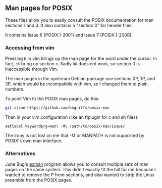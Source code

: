 ## Man pages for POSIX

These files allow you to easily consult the POSIX documentation for man
sections 1 and 3. It also contains a "section 0" for header files.

It contains Issue 6 (POSIX.1-2001) and Issue 7 (POSIX.1-2008).

### Accessing from vim

Pressing `K` in vim brings up the man page for the word under the cursor.  In
fact, `nK` bring up section `n`. Sadly `0K` does not work, so section 0 is
inaccessible through Vim.

The man pages in the upstream Debian package use sections 0P, 1P, and 3P,
which would be incompatible with vim, so I changed them to plain numbers.

To point Vim to the POSIX man pages, do this:

```bash
git clone https://github.com/begriffs/posix-man
```

Then in your vim configuration (like an ftplugin for c and sh files):

```viml
setlocal keywordprg=man\ -M\ /path/to/posix-man/issue7
```

The irony is not lost on me that -M or MANPATH is not supported by POSIX's own
man interface.

### Alternatives

June Bug's [exman](https://git.causal.agency/exman/about/exman.1) program
allows you to consult multiple sets of man pages on the same system. This
didn't exactly fit the bill for me because I wanted to remove the P from
sections, and also wanted to strip the Linux preamble from the POSIX pages.

